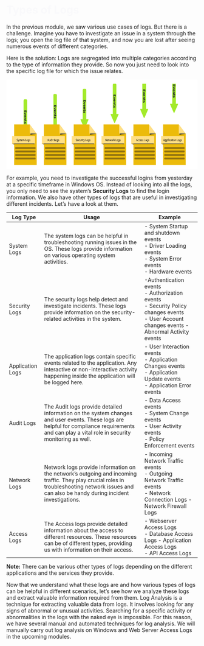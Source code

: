 # <span style="color: #f9f9fb;">Types of Logs</span>

In the previous module, we saw various use cases of logs. But there is a challenge. Imagine you have to investigate an issue in a system through the logs; you open the log file of that system, and now you are lost after seeing numerous events of different categories.

Here is the solution: Logs are segregated into multiple categories according to the type of information they provide. So now you just need to look into the specific log file for which the issue relates.

<img src="../../../_resources/e1ad602d15f44769d8a7438ca316d52f.png" alt="e1ad602d15f44769d8a7438ca316d52f.png" class="jop-noMdConv" width="666" height="236" style="display: block; margin: 0 auto;">

For example, you need to investigate the successful logins from yesterday at a specific timeframe in Windows <span style="color: inherit;">OS</span>. Instead of looking into all the logs, you only need to see the system’s **Security Logs** to find the login information. We also have other types of logs that are useful in investigating different incidents. Let’s have a look at them.

| Log Type | Usage | Example |
| --- | --- | --- |
| System Logs | The system logs can be helpful in troubleshooting running issues in the <span style="color: inherit;">OS</span>. These logs provide information on various operating system activities. | \- System Startup and shutdown events  <br>\- Driver Loading events  <br>\- System Error events  <br>\- Hardware events |
| Security Logs | The security logs help detect and investigate incidents. These logs provide information on the security-related activities in the system. | \-Authentication events  <br>\- Authorization events  <br>\- Security Policy changes events  <br>\- User Account changes events - Abnormal Activity events |
| Application Logs | The application logs contain specific events related to the application. Any interactive or non-interactive activity happening inside the application will be logged here. | \- User Interaction events  <br>\- Application Changes events  <br>\- Application Update events  <br>\- Application Error events |
| Audit Logs | The Audit logs provide detailed information on the system changes and user events. These logs are helpful for compliance requirements and can play a vital role in security monitoring as well. | \- Data Access events  <br>\- System Change events  <br>\- User Activity events  <br>\- Policy Enforcement events |
| Network Logs | Network logs provide information on the network’s outgoing and incoming traffic. They play crucial roles in troubleshooting network issues and can also be handy during incident investigations. | \- Incoming Network Traffic events  <br>\- Outgoing Network Traffic events  <br>\- Network Connection Logs - Network <span style="color: inherit;">Firewall</span> Logs |
| Access Logs | The Access logs provide detailed information about the access to different resources. These resources can be of different types, providing us with information on their access. | \- Webserver Access Logs  <br>\- Database Access Logs - Application Access Logs  <br>\- <span style="color: inherit;">API</span> Access Logs |

**Note:** There can be various other types of logs depending on the different applications and the services they provide.

Now that we understand what these logs are and how various types of logs can be helpful in different scenarios, let’s see how we analyze these logs and extract valuable information required from them. Log Analysis is a technique for extracting valuable data from logs. It involves looking for any signs of abnormal or unusual activities. Searching for a specific activity or abnormalities in the logs with the naked eye is impossible. For this reason, we have several manual and automated techniques for log analysis. We will manually carry out log analysis on Windows and Web Server Access Logs in the upcoming modules.